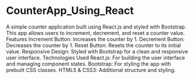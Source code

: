 # CounterApp_Using_React
A simple counter application built using React.js and styled with Bootstrap. This app allows users to increment, decrement, and reset a counter value.
Features
Increment Button: Increases the counter by 1.
Decrement Button: Decreases the counter by 1.
Reset Button: Resets the counter to its initial value.
Responsive Design: Styled with Bootstrap for a clean and responsive user interface.
Technologies Used
React.js: For building the user interface and managing component states.
Bootstrap: For styling the app with prebuilt CSS classes.
HTML5 & CSS3: Additional structure and styling.
